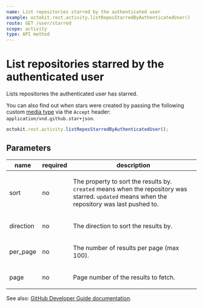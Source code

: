 ```yaml
---
name: List repositories starred by the authenticated user
example: octokit.rest.activity.listReposStarredByAuthenticatedUser()
route: GET /user/starred
scope: activity
type: API method
---
```


# List repositories starred by the authenticated user

Lists repositories the authenticated user has starred.

You can also find out _when_ stars were created by passing the following custom [media type](https://docs.github.com/enterprise-cloud@latest//rest/overview/media-types/) via the `Accept` header: `application/vnd.github.star+json`.

```js
octokit.rest.activity.listReposStarredByAuthenticatedUser();
```

## Parameters

<table>
  <thead>
    <tr>
      <th>name</th>
      <th>required</th>
      <th>description</th>
    </tr>
  </thead>
  <tbody>
    <tr><td>sort</td><td>no</td><td>

The property to sort the results by. `created` means when the repository was starred. `updated` means when the repository was last pushed to.

</td></tr>
<tr><td>direction</td><td>no</td><td>

The direction to sort the results by.

</td></tr>
<tr><td>per_page</td><td>no</td><td>

The number of results per page (max 100).

</td></tr>
<tr><td>page</td><td>no</td><td>

Page number of the results to fetch.

</td></tr>
  </tbody>
</table>

See also: [GitHub Developer Guide documentation](https://docs.github.com/enterprise-cloud@latest//rest/reference/activity#list-repositories-starred-by-the-authenticated-user).
